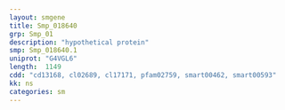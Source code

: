 ```yaml
---
layout: smgene
title: Smp_018640
grp: Smp_01
description: "hypothetical protein"
smp: Smp_018640.1
uniprot: "G4VGL6"
length:  1149
cdd: "cd13168, cl02689, cl17171, pfam02759, smart00462, smart00593"
kk: ns
categories: sm
---
```

